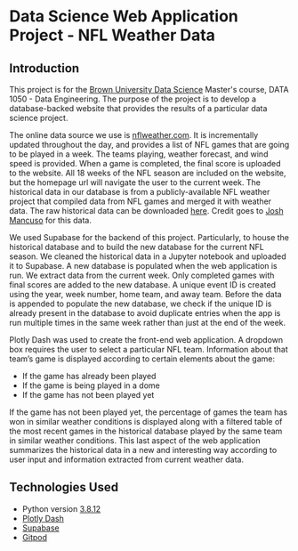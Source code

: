 # Data Science Web Application Project - NFL Weather Data

## Introduction
This project is for the [Brown University Data Science](https://www.brown.edu/initiatives/data-science/masters-degree) Master's course, DATA 1050 - Data Engineering. The purpose of the project is to develop a database-backed website that provides the results of a particular data science project.

The online data source we use is [nflweather.com](https://www.nflweather.com/en/). It is incrementally updated throughout the day, and provides a list of NFL games that are going to be played in a week. The teams playing, weather forecast, and wind speed is provided. When a game is completed, the final score is uploaded to the website. All 18 weeks of the NFL season are included on the website, but the homepage url will navigate the user to the current week. The historical data in our database is from a publicly-available NFL weather project that compiled data from NFL games and merged it with weather data. The raw historical data can be downloaded [here](https://raw.githubusercontent.com/Nolanole/NFL-Weather-Project/master/all_games_weather.csv). Credit goes to [Josh Mancuso](https://github.com/Nolanole) for this data.

We used Supabase for the backend of this project. Particularly, to house the historical database and to build the new database for the current NFL season. We cleaned the historical data in a Jupyter notebook and uploaded it to Supabase. A new database is populated when the web application is run. We extract data from the current week. Only completed games with final scores are added to the new database. A unique event ID is created using the year, week number, home team, and away team. Before the data is appended to populate the new database, we check if the unique ID is already present in the database to avoid duplicate entries when the app is run multiple times in the same week rather than just at the end of the week.

Plotly Dash was used to create the front-end web application. A dropdown box requires the user to select a particular NFL team. Information about that team’s game is displayed according to certain elements about the game:
- If the game has already been played
- If the game is being played in a dome
- If the game has not been played yet

If the game has not been played yet, the percentage of games the team has won in similar weather conditions is displayed along with a filtered table of the most recent games in the historical database played by the same team in similar weather conditions. This last aspect of the web application summarizes the historical data in a new and interesting way according to user input and information extracted from current weather data. 

## Technologies Used
- Python version [3.8.12](https://docs.python.org/release/3.8.12/)
- [Plotly Dash](https://dash.plotly.com/)
- [Supabase](https://supabase.com/docs)
- [Gitpod](https://www.gitpod.io/)
